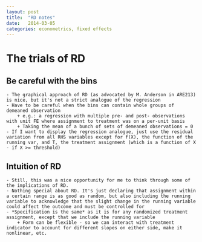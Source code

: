 ```yaml
---
layout: post
title:  "RD notes"
date:   2014-03-05
categories: econometrics, fixed effects
---
```


# The trials of RD

## Be careful with the bins
    - The graphical approach of RD (as advocated by M. Anderson in ARE213) is nice, but it's not a strict analogue of the regression
    - Have to be careful when the bins can contain whole groups of demeaned observation
        + e.g.: a regression with multiple pre- and post- observations with unit FE where assignment to treatment was on a per-unit basis
        + Taking the mean of a bunch of sets of demeaned observations = 0
    - If I want to display the regression analogue, just use the residual variation from all RHS variables except for f(X), the function of the running var, and T, the treatment assignment (which is a function of X - if X >= threshold)

## Intuition of RD
    - Still, this was a nice opportunity for me to think through some of the implications of RD.
    - Nothing special about RD. It's just declaring that assignment within a certain range is as good as random, but also including the running variable to acknowledge that the slight change in the running variable could affect the outcome and must be controlled for
    - *Specification is the same* as it is for any randomized treatment assignment, except that we include the running variable
        + Form can be flexible - so we can interact with treatment indicator to account for different slopes on either side, make it nonlinear, etc.

